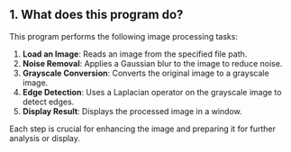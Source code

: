 ## 1. What does this program do?

This program performs the following image processing tasks:

1. **Load an Image**: Reads an image from the specified file path.
2. **Noise Removal**: Applies a Gaussian blur to the image to reduce noise.
3. **Grayscale Conversion**: Converts the original image to a grayscale image.
4. **Edge Detection**: Uses a Laplacian operator on the grayscale image to detect edges.
5. **Display Result**: Displays the processed image in a window.

Each step is crucial for enhancing the image and preparing it for further analysis or display.
